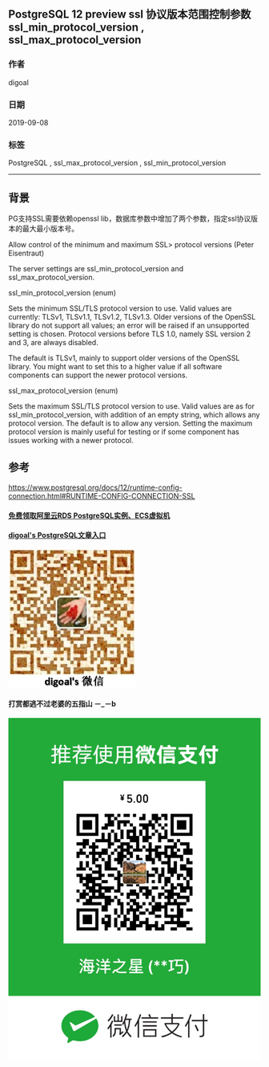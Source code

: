 ## PostgreSQL 12 preview ssl 协议版本范围控制参数 ssl_min_protocol_version , ssl_max_protocol_version  
                                   
### 作者                                   
digoal                                   
                                   
### 日期                                   
2019-09-08                                  
                                   
### 标签                                   
PostgreSQL , ssl_max_protocol_version , ssl_min_protocol_version  
                                   
----                                   
                                   
## 背景             
PG支持SSL需要依赖openssl lib，数据库参数中增加了两个参数，指定ssl协议版本的最大最小版本号。  
  
Allow control of the minimum and maximum SSL> protocol versions (Peter Eisentraut)      
      
The server settings are ssl_min_protocol_version and ssl_max_protocol_version.      
  
ssl_min_protocol_version (enum)  
  
Sets the minimum SSL/TLS protocol version to use. Valid values are currently: TLSv1, TLSv1.1, TLSv1.2, TLSv1.3. Older versions of the OpenSSL library do not support all values; an error will be raised if an unsupported setting is chosen. Protocol versions before TLS 1.0, namely SSL version 2 and 3, are always disabled.  
  
The default is TLSv1, mainly to support older versions of the OpenSSL library. You might want to set this to a higher value if all software components can support the newer protocol versions.  
  
ssl_max_protocol_version (enum)  
  
Sets the maximum SSL/TLS protocol version to use. Valid values are as for ssl_min_protocol_version, with addition of an empty string, which allows any protocol version. The default is to allow any version. Setting the maximum protocol version is mainly useful for testing or if some component has issues working with a newer protocol.  
  
  
## 参考  
https://www.postgresql.org/docs/12/runtime-config-connection.html#RUNTIME-CONFIG-CONNECTION-SSL  
  
  
  
  
  
  
  
  
  
  
  
#### [免费领取阿里云RDS PostgreSQL实例、ECS虚拟机](https://free.aliyun.com/ "57258f76c37864c6e6d23383d05714ea")
  
  
#### [digoal's PostgreSQL文章入口](https://github.com/digoal/blog/blob/master/README.md "22709685feb7cab07d30f30387f0a9ae")
  
  
![digoal's weixin](../pic/digoal_weixin.jpg "f7ad92eeba24523fd47a6e1a0e691b59")
  
  
  
  
  
  
#### 打赏都逃不过老婆的五指山 －_－b  
![wife's weixin ds](../pic/wife_weixin_ds.jpg "acd5cce1a143ef1d6931b1956457bc9f")
  
